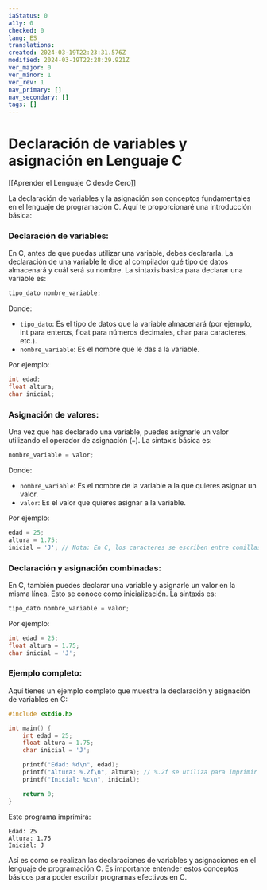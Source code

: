 ```yaml
---
iaStatus: 0
a11y: 0
checked: 0
lang: ES
translations: 
created: 2024-03-19T22:23:31.576Z
modified: 2024-03-19T22:28:29.921Z
ver_major: 0
ver_minor: 1
ver_rev: 1
nav_primary: []
nav_secondary: []
tags: []
---
```

# Declaración de variables y asignación en Lenguaje C

[[Aprender el Lenguaje C desde Cero]]

La declaración de variables y la asignación son conceptos fundamentales en el lenguaje de programación C. Aquí te proporcionaré una introducción básica:

### Declaración de variables:
En C, antes de que puedas utilizar una variable, debes declararla. La declaración de una variable le dice al compilador qué tipo de datos almacenará y cuál será su nombre. La sintaxis básica para declarar una variable es:

```c
tipo_dato nombre_variable;
```

Donde:
- `tipo_dato`: Es el tipo de datos que la variable almacenará (por ejemplo, int para enteros, float para números decimales, char para caracteres, etc.).
- `nombre_variable`: Es el nombre que le das a la variable.

Por ejemplo:
```c
int edad;
float altura;
char inicial;
```

### Asignación de valores:
Una vez que has declarado una variable, puedes asignarle un valor utilizando el operador de asignación (`=`). La sintaxis básica es:

```c
nombre_variable = valor;
```

Donde:
- `nombre_variable`: Es el nombre de la variable a la que quieres asignar un valor.
- `valor`: Es el valor que quieres asignar a la variable.

Por ejemplo:
```c
edad = 25;
altura = 1.75;
inicial = 'J'; // Nota: En C, los caracteres se escriben entre comillas simples.
```

### Declaración y asignación combinadas:
En C, también puedes declarar una variable y asignarle un valor en la misma línea. Esto se conoce como inicialización. La sintaxis es:

```c
tipo_dato nombre_variable = valor;
```

Por ejemplo:
```c
int edad = 25;
float altura = 1.75;
char inicial = 'J';
```

### Ejemplo completo:
Aquí tienes un ejemplo completo que muestra la declaración y asignación de variables en C:

```c
#include <stdio.h>

int main() {
    int edad = 25;
    float altura = 1.75;
    char inicial = 'J';

    printf("Edad: %d\n", edad);
    printf("Altura: %.2f\n", altura); // %.2f se utiliza para imprimir solo dos decimales.
    printf("Inicial: %c\n", inicial);

    return 0;
}
```

Este programa imprimirá:

```
Edad: 25
Altura: 1.75
Inicial: J
```

Así es como se realizan las declaraciones de variables y asignaciones en el lenguaje de programación C. Es importante entender estos conceptos básicos para poder escribir programas efectivos en C.